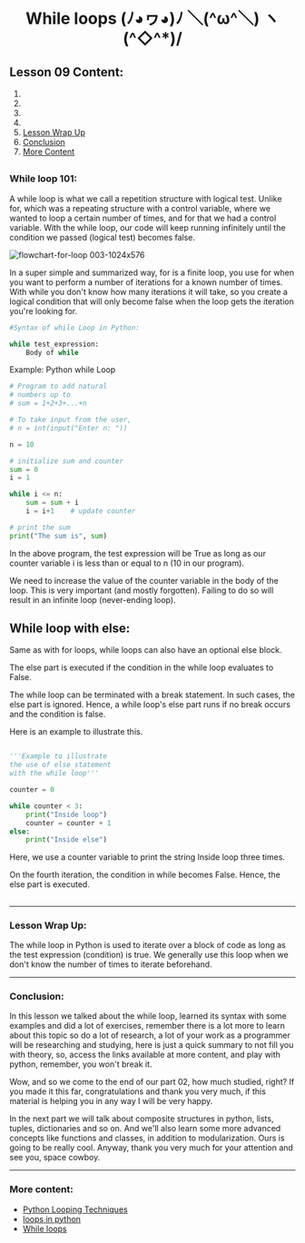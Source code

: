 <div align="center">
  
# While loops (ﾉ◕ヮ◕)ﾉ ＼(^ω^＼) ヽ(^◇^*)/

</div>

## Lesson 09 Content:

1. []()
2. []()
3. []()
4. []()
5. [Lesson Wrap Up](https://github.com/marcoshsq/Python_Crash_Course/edit/main/01_Python_Crash_Course/02_Control_Structures/Lesson_09_While_(making%20Python_sweat_with_more_Loops).md#lesson-wrap-up)
6. [Conclusion](https://github.com/marcoshsq/Python_Crash_Course/edit/main/01_Python_Crash_Course/02_Control_Structures/Lesson_09_While_(making%20Python_sweat_with_more_Loops).md#conclusion)
7. [More Content](https://github.com/marcoshsq/Python_Crash_Course/edit/main/01_Python_Crash_Course/02_Control_Structures/Lesson_09_While_(making%20Python_sweat_with_more_Loops).md#more-content)


##

### While loop 101:

A while loop is what we call a repetition structure with logical test. Unlike for, which was a repeating structure with a control variable, where we wanted to loop a certain number of times, and for that we had a control variable. With the while loop, our code will keep running infinitely until the condition we passed (logical test) becomes false. 

![flowchart-for-loop 003-1024x576](https://user-images.githubusercontent.com/64812097/159175471-ccbf68ef-f333-488b-845b-e4d6a121013b.jpeg)

In a super simple and summarized way, for is a finite loop, you use for when you want to perform a number of iterations for a known number of times. With while you don't know how many iterations it will take, so you create a logical condition that will only become false when the loop gets the iteration you're looking for.

````python
#Syntax of while Loop in Python:

while test_expression:
    Body of while
````

Example: Python while Loop

````python
# Program to add natural
# numbers up to 
# sum = 1+2+3+...+n

# To take input from the user,
# n = int(input("Enter n: "))

n = 10

# initialize sum and counter
sum = 0
i = 1

while i <= n:
    sum = sum + i
    i = i+1    # update counter

# print the sum
print("The sum is", sum)
````

In the above program, the test expression will be True as long as our counter variable i is less than or equal to n (10 in our program).

We need to increase the value of the counter variable in the body of the loop. This is very important (and mostly forgotten). Failing to do so will result in an infinite loop (never-ending loop).

## While loop with else:

Same as with for loops, while loops can also have an optional else block.

The else part is executed if the condition in the while loop evaluates to False.

The while loop can be terminated with a break statement. In such cases, the else part is ignored. Hence, a while loop's else part runs if no break occurs and the condition is false.

Here is an example to illustrate this.

````python

'''Example to illustrate
the use of else statement
with the while loop'''

counter = 0

while counter < 3:
    print("Inside loop")
    counter = counter + 1
else:
    print("Inside else")

````

Here, we use a counter variable to print the string Inside loop three times.

On the fourth iteration, the condition in while becomes False. Hence, the else part is executed.

##





---

### Lesson Wrap Up:

The while loop in Python is used to iterate over a block of code as long as the test expression (condition) is true. We generally use this loop when we don't know the number of times to iterate beforehand.

---

### Conclusion:

In this lesson we talked about the while loop, learned its syntax with some examples and did a lot of exercises, remember there is a lot more to learn about this topic so do a lot of research, a lot of your work as a programmer will be researching and studying, here is just a quick summary to not fill you with theory, so, access the links available at more content, and play with python, remember, you won't break it.

Wow, and so we come to the end of our part 02, how much studied, right? If you made it this far, congratulations and thank you very much, if this material is helping you in any way I will be very happy.

In the next part we will talk about composite structures in python, lists, tuples, dictionaries and so on. And we'll also learn some more advanced concepts like functions and classes, in addition to modularization. Ours is going to be really cool. Anyway, thank you very much for your attention and see you, space cowboy.

---

### More content:

- [Python Looping Techniques](https://www.programiz.com/python-programming/looping-technique)
- [loops in python](https://www.geeksforgeeks.org/loops-in-python/)
- [While loops](https://wiki.python.org/moin/WhileLoop)
